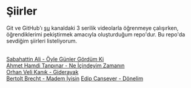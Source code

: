  # Şiirler
 Git ve GitHub'ı [şu](https://www.youtube.com/@SuperSimpleDev) kanaldaki 3 serilik videolarla öğrenmeye    çalışırken, öğrendiklerimi pekiştirmek amacıyla oluşturduğum repo'dur. Bu repo'da sevdiğim şiirleri       listeliyorum.

 <br>[Sabahattin Ali - Öyle Günler Gördüm Ki](https://sub1.farmaupdate.com/siir/s/sabahattin_ali/oyle_gunler_gordum_ki.htm)
 <br>[Ahmet Hamdi Tanpınar - Ne İçindeyim Zamanın](https://www.siir.gen.tr/siir/a/ahmet_hamdi_tanpinar/ne_icindeyim_zamanin.htm)
 <br>[Orhan Veli Kanık - Giderayak](https://siir.sitesi.web.tr/orhan-veli-kanik/giderayak.html)
 <br>[Bertolt Brecht - Madem İyisin](https://www.antoloji.com/madem-iyisin-siiri/)
 [Edip Cansever - Dönelim](https://siir.sitesi.web.tr/edip-cansever/donelim.html)
